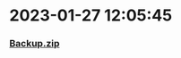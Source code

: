 # 2023-01-27 12:05:45

### [Backup.zip](https://raw.githubusercontent.com/Sam5440/Genshin_Impact_Teleport_Files/main/Genshin_Impact_Teleport/ManualOptimizationPoint/%5BOld%5DTeleportsALL%28Version_2.8%29/English/Locs/Dead%20Ley%20line/Backup.zip)


